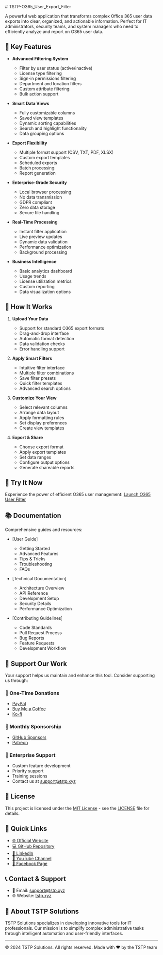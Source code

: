<edit>
# TSTP-O365_User_Export_Filter

A powerful web application that transforms complex Office 365 user data exports into clear, organized, and actionable information. Perfect for IT administrators, security teams, and system managers who need to efficiently analyze and report on O365 user data.

## 🌟 Key Features

- **Advanced Filtering System**
  - Filter by user status (active/inactive)
  - License type filtering
  - Sign-in permissions filtering
  - Department and location filters
  - Custom attribute filtering
  - Bulk action support

- **Smart Data Views**
  - Fully customizable columns
  - Saved view templates
  - Dynamic sorting capabilities
  - Search and highlight functionality
  - Data grouping options

- **Export Flexibility**
  - Multiple format support (CSV, TXT, PDF, XLSX)
  - Custom export templates
  - Scheduled exports
  - Batch processing
  - Report generation

- **Enterprise-Grade Security**
  - Local browser processing
  - No data transmission
  - GDPR compliant
  - Zero data storage
  - Secure file handling

- **Real-Time Processing**
  - Instant filter application
  - Live preview updates
  - Dynamic data validation
  - Performance optimization
  - Background processing

- **Business Intelligence**
  - Basic analytics dashboard
  - Usage trends
  - License utilization metrics
  - Custom reporting
  - Data visualization options

## 🚀 How It Works

1. **Upload Your Data**
   - Support for standard O365 export formats
   - Drag-and-drop interface
   - Automatic format detection
   - Data validation checks
   - Error handling support

2. **Apply Smart Filters**
   - Intuitive filter interface
   - Multiple filter combinations
   - Save filter presets
   - Quick filter templates
   - Advanced search options

3. **Customize Your View**
   - Select relevant columns
   - Arrange data layout
   - Apply formatting rules
   - Set display preferences
   - Create view templates

4. **Export & Share**
   - Choose export format
   - Apply export templates
   - Set data ranges
   - Configure output options
   - Generate shareable reports

## 🎯 Try It Now

Experience the power of efficient O365 user management:
[Launch O365 User Filter](https://tstp.xyz/tools/o365_list_filter/)

## 📚 Documentation

Comprehensive guides and resources:

- [User Guide]
  - Getting Started
  - Advanced Features
  - Tips & Tricks
  - Troubleshooting
  - FAQs

- [Technical Documentation]
  - Architecture Overview
  - API Reference
  - Development Setup
  - Security Details
  - Performance Optimization

- [Contributing Guidelines]
  - Code Standards
  - Pull Request Process
  - Bug Reports
  - Feature Requests
  - Development Workflow

## 💝 Support Our Work

Your support helps us maintain and enhance this tool. Consider supporting us through:

### 🎁 One-Time Donations
- [PayPal](https://www.paypal.com/donate/?hosted_button_id=RAAYNUTMHPQQN)
- [Buy Me a Coffee](https://buymeacoffee.com/thesolutionstoproblems)
- [Ko-fi](https://ko-fi.com/thesolutionstoproblems)

### 🌟 Monthly Sponsorship
- [GitHub Sponsors](https://github.com/sponsors/TSTP-Enterprises)
- [Patreon](https://www.patreon.com/tstp)

### 💎 Enterprise Support
- Custom feature development
- Priority support
- Training sessions
- Contact us at support@tstp.xyz

## 📜 License

This project is licensed under the [MIT License](https://opensource.org/licenses/MIT) - see the [LICENSE](LICENSE) file for details.

## 🔗 Quick Links

- [🌐 Official Website](https://tstp.xyz/)
- [💻 GitHub Repository](https://github.com/TSTP-Enterprises/TSTP-O365_User_List_Filter)
- [👥 LinkedIn](https://www.linkedin.com/company/thesolutions-toproblems)
- [🎥 YouTube Channel](https://www.youtube.com/@yourpststudios)
- [📱 Facebook Page](https://www.facebook.com/profile.php?id=61557162643039)

## 📞 Contact & Support

- 📧 Email: support@tstp.xyz
- 🌐 Website: [tstp.xyz](https://tstp.xyz)

## 🏢 About TSTP Solutions

TSTP Solutions specializes in developing innovative tools for IT professionals. Our mission is to simplify complex administrative tasks through intelligent automation and user-friendly interfaces.

---
© 2024 TSTP Solutions. All rights reserved.
Made with ❤️ by the TSTP team

